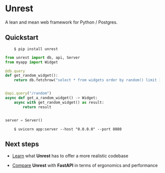 # Unrest

A lean and mean web framework for Python / Postgres.

## Quickstart

```
    $ pip install unrest
```

```python
from unrest import db, api, Server
from myapp import Widget

@db.query
def get_random_widget():
    return db.fetchrow("select * from widgets order by random() limit 1")


@api.query("/random")
async def get_a_random_widget() -> Widget:
    async with get_random_widget() as result:
        return result


server = Server()
```

```
    $ uvicorn app:server --host "0.0.0.0" --port 8080
```

## Next steps

* [Learn](tutorial) what **Unrest** has to offer a more realistic codebase

* [Compare](comparison) **Unrest** with **FastAPI** in terms of ergonomics and performance 